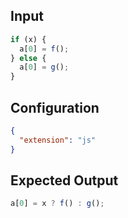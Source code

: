 
## Input
```javascript input
if (x) {
  a[0] = f();
} else {
  a[0] = g();
}
```

## Configuration
```json configuration
{
  "extension": "js"
}
```

## Expected Output
```javascript expected output
a[0] = x ? f() : g();
```

